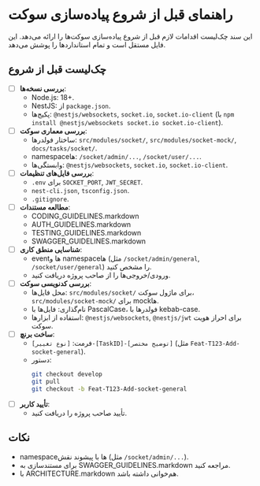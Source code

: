 # راهنمای قبل از شروع پیاده‌سازی سوکت

این سند چک‌لیست اقدامات لازم قبل از شروع پیاده‌سازی سوکت‌ها را ارائه می‌دهد. این فایل مستقل است و تمام استانداردها را پوشش می‌دهد.

## چک‌لیست قبل از شروع
- [ ] **بررسی نسخه‌ها**:
  - Node.js: 18+.
  - NestJS: از `package.json`.
  - پکیج‌ها: `@nestjs/websockets`, `socket.io`, `socket.io-client` (با `npm install @nestjs/websockets socket.io socket.io-client`).
- [ ] **بررسی معماری سوکت**:
  - ساختار فولدرها: `src/modules/socket/`, `src/modules/socket-mock/`, `docs/tasks/socket/`.
  - namespaceها: `/socket/admin/...`, `/socket/user/...`.
  - وابستگی‌ها: `@nestjs/websockets`, `socket.io`, `socket.io-client`.
- [ ] **بررسی فایل‌های تنظیمات**:
  - `.env` برای `SOCKET_PORT`, `JWT_SECRET`.
  - `nest-cli.json`, `tsconfig.json`.
  - `.gitignore`.
- [ ] **مطالعه مستندات**:
  - CODING_GUIDELINES.markdown
  - AUTH_GUIDELINES.markdown
  - TESTING_GUIDELINES.markdown
  - SWAGGER_GUIDELINES.markdown
- [ ] **شناسایی منطق کاری**:
  - eventها و namespaceها (مثل `/socket/admin/general`, `/socket/user/general`) را مشخص کنید.
  - ورودی/خروجی‌ها را از صاحب پروژه دریافت کنید.
- [ ] **بررسی کدنویسی سوکت**:
  - محل فایل‌ها: `src/modules/socket/` برای ماژول سوکت، `src/modules/socket-mock/` برای mockها.
  - نام‌گذاری: فایل‌ها با PascalCase، فولدرها با kebab-case.
  - استفاده از ابزارها: `@nestjs/websockets`, `@nestjs/jwt` برای احراز هویت سوکت.
- [ ] **ساخت برنچ**:
  - فرمت: `[نوع تغییر]-[TaskID]-[توضیح مختصر]` (مثل `Feat-T123-Add-socket-general`).
  - دستور:
    ```bash
    git checkout develop
    git pull
    git checkout -b Feat-T123-Add-socket-general
    ```
- [ ] **تأیید کاربر**:
  - تأیید صاحب پروژه را دریافت کنید.

## نکات
- namespaceها با پیشوند نقش (مثل `/socket/admin/...`).
- برای مستندسازی به SWAGGER_GUIDELINES.markdown مراجعه کنید.
- با ARCHITECTURE.markdown هم‌خوانی داشته باشد.